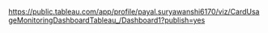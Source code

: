 https://public.tableau.com/app/profile/payal.suryawanshi6170/viz/CardUsageMonitoringDashboardTableau_/Dashboard1?publish=yes
